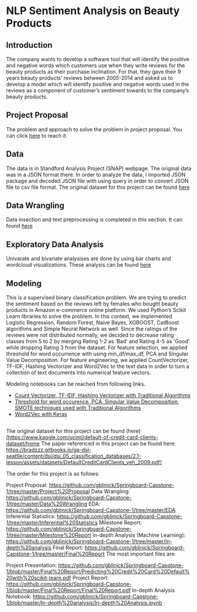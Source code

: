 # NLP Sentiment Analysis on Beauty Products

## Introduction
The company wants to develop a software tool that will identify the positive and negative words which customers use when they write reviews for the beauty products as their purchase inclination. For that, they gave their 9 years beauty products’ reviews between 2005-2014 and asked us to develop a model which will identify positive and negative words used in the reviews as a component of customer’s sentiment towards to the company’s beauty products. 

## Project Proposal 
The problem and approach to solve the problem in project proposal. You can click [here](https://github.com/ShiningData/Capstone_Project-Sentiment_Analysis/blob/master/Project_Proposal/Capstone%20Project%20Proposal.pdf) to reach it. 

## Data

The data is in Standford Analysis Project (SNAP) webpage. The original data was in a JSON format there. In order to analyze the data, I imported JSON package and decoded JSON file with using query in order to convert JSON file to csv file format. The original dataset for this project can be found [here](http://snap.stanford.edu/data/amazon/productGraph/categoryFiles/reviews_Beauty_10.json.gz)

## Data Wrangling
  Data insection and text preprocessing is completed in this section. It can found [here](https://github.com/ShiningData/Capstone_Project-Sentiment_Analysis/blob/master/Data_Wrangling/Amazon_Beauty_Products_Review-Sentiment_Analysis.ipynb)

## Exploratory Data Analysis
Univarate and bivariate analysises are done by using bar charts and wordcloud visualizations. These analysis can be found [here](https://github.com/ShiningData/Capstone_Project-Sentiment_Analysis/blob/master/Data_Storytelling/Sentiment_Analysis_Data_Storytelling.ipynb)

## Modeling
This is a supervised binary classification problem. We are trying to predict the sentiment based on the reviews left by females who bought beauty products in Amazon e-commerce online platform. We used Python’s Scikit Learn libraries to solve the problem. In this context, we implemented Logistic Regression, Random Forest, Naive Bayes, XGBOOST, CatBoost algorithms and Simple Neural Network as well. 
Since the ratings of the reviews were not distributed normally, we decided to decrease rating classes from 5 to 2 by merging Rating 1-2 as ‘Bad’ and Rating 4-5 as 'Good' while dropping Rating 3 from the dataset.
For feature selection, we applied threshold for word occurrence with using min_df/max_df, PCA and Singular Value Decomposition. For feature engineering, we applied CountVectorizer, TF-IDF, Hashing Vectorizer and Word2Vec to the text data in order to turn a collection of text documents into numerical feature vectors. 

Modeling notebooks can be reached from following links. 

- [Count Vectorizer, TF-IDF, Hashing Vectorizer with Traditional Algorithms](https://github.com/ShiningData/Capstone_Project-Sentiment_Analysis/blob/master/Deliverables/Sentiment_Analysis-1_CV-TF_IDF-HASH.ipynb)
- [Threshold for word occurence, PCA, Singular Value Decomposition, SMOTE techniques used with Traditional Algorithms](https://github.com/ShiningData/Capstone_Project-Sentiment_Analysis/blob/master/Deliverables/Sentiment_Analysis-2_EXPWORDLST-SMOTE-PCA-TRNCTDSVD.ipynb)
- [Word2Vec with Keras](https://github.com/ShiningData/Capstone_Project-Sentiment_Analysis/blob/master/Deliverables/Sentiment_Analysis-3_Word2Vec-Keras.ipynb)

##



The original dataset for this project can be found (here)[https://www.kaggle.com/uciml/default-of-credit-card-clients-dataset/home The paper referenced in this project can be found here: https://bradzzz.gitbooks.io/ga-dsi-seattle/content/dsi/dsi_05_classification_databases/2.1-lesson/assets/datasets/DefaultCreditCardClients_yeh_2009.pdf]

The order for this project is as follows:

Project Proposal: https://github.com/gblinick/Springboard-Capstone-1/tree/master/Project%20Proposal
Data Wrangling: https://github.com/gblinick/Springboard-Capstone-1/tree/master/Data%20Wrangling
EDA: https://github.com/gblinick/Springboard-Capstone-1/tree/master/EDA
Inferential Statistics: https://github.com/gblinick/Springboard-Capstone-1/tree/master/Inferential%20Statistics
Milestone Report: https://github.com/gblinick/Springboard-Capstone-1/tree/master/Milestone%20Report
In-depth Analysis (Machine Learning): https://github.com/gblinick/Springboard-Capstone-1/tree/master/In-depth%20analysis
Final Report: https://github.com/gblinick/Springboard-Capstone-1/tree/master/Final%20Report
The most important files are:

Project Presentation: https://github.com/gblinick/Springboard-Capstone-1/blob/master/Final%20Report/Predicting%20Credit%20Card%20Default%20with%20scikit-learn.pdf
Project Report: https://github.com/gblinick/Springboard-Capstone-1/blob/master/Final%20Report/Final%20Report.pdf
In-depth Analysis Notebook: https://github.com/gblinick/Springboard-Capstone-1/blob/master/In-depth%20analysis/In-depth%20Analysis.ipynb
